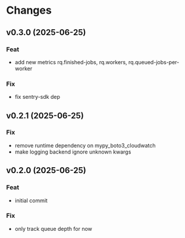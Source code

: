 # Changes

## v0.3.0 (2025-06-25)

### Feat

- add new metrics rq.finished-jobs, rq.workers, rq.queued-jobs-per-worker

### Fix

- fix sentry-sdk dep

## v0.2.1 (2025-06-25)

### Fix

- remove runtime dependency on mypy_boto3_cloudwatch
- make logging backend ignore unknown kwargs

## v0.2.0 (2025-06-25)

### Feat

- initial commit

### Fix

- only track queue depth for now

